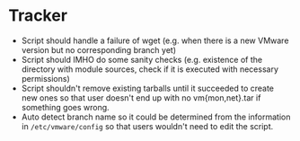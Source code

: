 # Tracker

 - Script should handle a failure of wget (e.g. when there is a new VMware version but no corresponding branch yet)
 - Script should IMHO do some sanity checks (e.g. existence of the directory with module sources, check if it is executed with necessary permissions)
 - Script shouldn't remove existing tarballs until it succeeded to create new ones so that user doesn't end up with no vm{mon,net}.tar if something goes wrong.
 - Auto detect branch name so it could be determined from the information in `/etc/vmware/config` so that users wouldn't need to edit the script.
